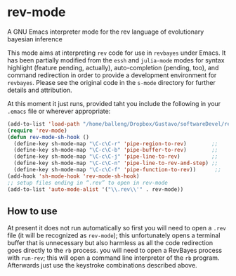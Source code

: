 # rev-mode
A GNU Emacs interpreter mode for the rev language of evolutionary bayesian inference

This mode aims at interpreting `rev` code for use in `revbayes` under Emacs. It has been partially modified from the  `essh` and `julia-mode` modes for syntax highlight (feature pending, actually), auto-completion (pending, too), and command redirection in order to provide a development environment for `revbayes`. Please see the original code in the `s-mode` directory for further details and attribution.

At this moment it just runs, provided taht you include the following in your `.emacs` file or wherever appropriate:

```lisp
(add-to-list 'load-path "/home/balleng/Dropbox/Gustavo/softwareDevel/rev-mode")
(require 'rev-mode)                                                    ;;
(defun rev-mode-sh-hook ()                                             ;;
  (define-key sh-mode-map "\C-c\C-r" 'pipe-region-to-rev)        ;;
  (define-key sh-mode-map "\C-c\C-b" 'pipe-buffer-to-rev)        ;;
  (define-key sh-mode-map "\C-c\C-j" 'pipe-line-to-rev)          ;;
  (define-key sh-mode-map "\C-c\C-n" 'pipe-line-to-rev-and-step) ;;
  (define-key sh-mode-map "\C-c\C-f" 'pipe-function-to-rev))      ;;
(add-hook 'sh-mode-hook 'rev-mode-sh-hook)
;; setup files ending in “.rev” to open in rev-mode
(add-to-list 'auto-mode-alist '("\\.rev\\'" . rev-mode))
```

## How to use

At present it does not run automatically so first you will need to open a `.rev` file (it will be recognized as `rev-mode`); this unfortunately opens a terminal buffer that is unnecessary but also harmless as all the code redirection goes directly to the `rb` process. you will need to open a RevBayes process with `run-rev`; this will open a command line interpreter of the `rb` program. Afterwards just use the keystroke combinations described above.
